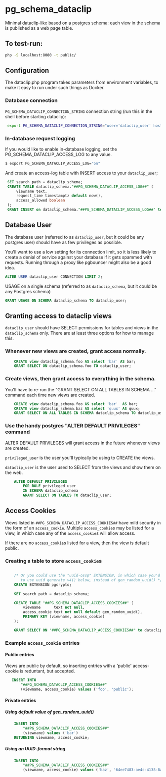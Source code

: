 # pg_schema_dataclip
Minimal dataclip-like based on a postgres schema: each view in the schema is published as a web page table.

## To test-run:

```bash
php -S localhost:8080 -t public/
```

## Configuration

The dataclip.php program takes parameters from environment variables, to 
make it easy to run under such things as Docker. 


### Database connection

`PG_SCHEMA_DATACLIP_CONNECTION_STRING` connection string (run this in 
the shell before starting dataclip):


```bash
 export PG_SCHEMA_DATACLIP_CONNECTION_STRING="user='dataclip_user' host='pghost' dbname='pgdatabase' password='pgpassword' sslmode='require'
```

### In-database request logging

If you would like to enable in-database logging, set the PG_SCHEMA_DATACLIP_ACCESS_LOG to any value.
 
```bash
$ export PG_SCHEMA_DATACLIP_ACCESS_LOG="on"
```

And create an access-log table with INSERT access to your `dataclip_user`; 


```sql
 SET search_path = dataclip_schema;
 CREATE TABLE dataclip_schema."##PG_SCHEMA_DATACLIP_ACCESS_LOG##" (
     viewname text,
     request_time timestamptz default now(),
     access_allowed boolean
 );
 GRANT INSERT on dataclip_schema."##PG_SCHEMA_DATACLIP_ACCESS_LOG##" to dataclip_user;
```

## Database User 

The database user (referred to as `dataclip_user`, but it could be any 
postgres user) should have as few privileges as possible.

You'll want to use a low setting for its connection limit, so it is less 
likely to create a denial of service against your database if it gets 
spammed with requests. Running through a proxy like pgbouncer might also be 
a good idea.

 
```sql
ALTER USER dataclip_user CONNECTION LIMIT 2;
```

USAGE on a single schema (referred to as `dataclip_schema`, but it could be 
any Postgres schema)
 
```sql
GRANT USAGE ON SCHEMA dataclip_schema TO dataclip_user;
```

## Granting access to dataclip views

`dataclip_user` should have SELECT permissions for tables and views in the
`dataclip_schema` only.  There are at least three options for how to manage this.

### Whenever new views are created, grant access normally.

```sql
    CREATE view dataclip_schema.foo AS select 'bar' AS bar;
    GRANT SELECT ON dataclip_schema.foo TO dataclip_user;
```
### Create views, then grant access to everything in the schema.  

You'll have to re-run the "GRANT SELECT ON ALL TABLES IN SCHEMA ..." command 
each time new views are created.

```sql
    CREATE view dataclip_schema.foo AS select 'bar'  AS bar;
    CREATE view dataclip_schema.baz AS select 'quux' AS quux;
    GRANT SELECT ON ALL TABLES IN SCHEMA dataclip_schema TO dataclip_user;
```

### Use the handy postgres "ALTER DEFAULT PRIVILEGES" command

ALTER DEFAULT PRIVILEGES will grant access in the future whenever views are created.

`privileged_user` is the user you'll typically be using to CREATE the 
views.

`dataclip_user` is the user used to SELECT from the views and show them on the web.

```sql
    ALTER DEFAULT PRIVILEGES 
        FOR ROLE privileged_user
        IN SCHEMA dataclip_schema 
        GRANT SELECT ON TABLES TO dataclip_user;
```

## Access Cookies

Views listed in `##PG_SCHEMA_DATACLIP_ACCESS_COOKIES##` have mild security in 
the form of an `access_cookie`.  Multiple `access_cookie`s may be listed for a view, in 
which case any of the `access_cookie`s will allow access.

If there are no `access_cookie`s listed for a view, then the view is default public.

### Creating a table to store `access_cookie`s

```sql

    /* Or you could use the "uuid-ossp" EXTENSION, in which case you'd want
       to use uuid_generate_v4() below, instead of gen_random_uuid() */
    CREATE EXTENSION pgcrypto; 
    
    SET search_path = dataclip_schema;

    CREATE TABLE "##PG_SCHEMA_DATACLIP_ACCESS_COOKIES##" (
        viewname      text not null, 
        access_cookie text not null default gen_random_uuid(),
        PRIMARY KEY (viewname, access_cookie)
    );

    GRANT SELECT ON "##PG_SCHEMA_DATACLIP_ACCESS_COOKIES##" to dataclip_user;
 ```
 
### Example `access_cookie` entries
 
 
#### Public entries
 
Views are public by default, so inserting entries with a 'public' access-cookie is reduntant, but accepted.
       
 ```sql
    INSERT INTO 
        "##PG_SCHEMA_DATACLIP_ACCESS_COOKIES##" 
        (viewname, access_cookie) values ('foo', 'public');
```
#### Private entries

##### Using default value of gen_random_uuid()

```sql
    INSERT INTO 
        "##PG_SCHEMA_DATACLIP_ACCESS_COOKIES##" 
        (viewname) values ('bar')
    RETURNING viewname, access_cookie;
```
 
##### Using an UUID-format string.
    
```sql
    INSERT INTO 
        "##PG_SCHEMA_DATACLIP_ACCESS_COOKIES##" 
        (viewname, access_cookie) values ('baz', '64ee7483-ae4c-4138-8a94-6fb09adefe3b');
```


